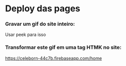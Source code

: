 # **Deploy das pages**

### **Gravar um gif do site inteiro:**
Usar peek para isso

### **Transformar este gif em uma tag HTMK no site:**
https://celeborn-44c7b.firebaseapp.com/home
